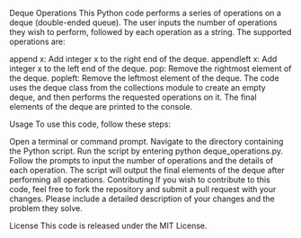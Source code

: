 Deque Operations
This Python code performs a series of operations on a deque (double-ended queue). The user inputs the number of operations they wish to perform, followed by each operation as a string. The supported operations are:

append x: Add integer x to the right end of the deque.
appendleft x: Add integer x to the left end of the deque.
pop: Remove the rightmost element of the deque.
popleft: Remove the leftmost element of the deque.
The code uses the deque class from the collections module to create an empty deque, and then performs the requested operations on it. The final elements of the deque are printed to the console.

Usage
To use this code, follow these steps:

Open a terminal or command prompt.
Navigate to the directory containing the Python script.
Run the script by entering python deque_operations.py.
Follow the prompts to input the number of operations and the details of each operation.
The script will output the final elements of the deque after performing all operations.
Contributing
If you wish to contribute to this code, feel free to fork the repository and submit a pull request with your changes. Please include a detailed description of your changes and the problem they solve.

License
This code is released under the MIT License.
